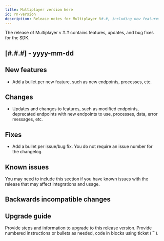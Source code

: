 ```yaml
---
title: Multiplayer version here
id: rn-version
description: Release notes for Multiplayer V#.#, including new features, updates, bug fixes, known issues, and information to help you upgrade.
---
```


The release of Multiplayer v #.# contains features, updates, and bug fixes for the SDK.

## [#.#.#] - yyyy-mm-dd

## New features
* Add a bullet per new feature, such as new endpoints, processes, etc.

## Changes
* Updates and changes to features, such as modified endpoints, deprecated endpoints with new endpoints to use, processes, data, error messages, etc.

## Fixes
* Add a bullet per issue/bug fix. You do not require an issue number for the changelog. <!-- If you want to include issue numbers without building, you can include mtt-### in comments. -->

## Known issues
You may need to include this section if you have known issues with the release that may affect integrations and usage.

## Backwards incompatible changes

## Upgrade guide
Provide steps and information to upgrade to this release version. Provide numbered instructions or bullets as needed, code in blocks using ticket (```).
